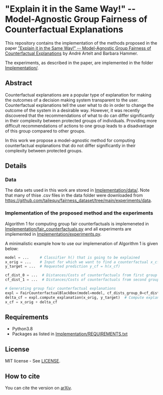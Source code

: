 # "Explain it in the Same Way!" -- Model-Agnostic Group Fairness of Counterfactual Explanations

This repository contains the implementation of the methods proposed in the paper ["Explain it in the Same Way!" -- Model-Agnostic Group Fairness of Counterfactual Explanations](paper.pdf) by André Artelt and Barbara Hammer.

The experiments, as described in the paper, are implemented in the folder [Implementation/](Implementation/).

## Abstract

Counterfactual explanations are a popular type of explanation for making the outcomes of a decision making system transparent to the user. Counterfactual explanations tell the user what to do in order to change the outcome of the system in a desirable way. However, it was recently discovered that the recommendations of what to do can differ significantly in their complexity between protected groups of individuals. Providing more difficult recommendations of actions to one group leads to a disadvantage of this group compared to other groups.

In this work we propose a model-agnostic method for computing counterfactual explanations that do not differ significantly in their complexity between protected groups.

## Details

### Data

The data sets used in this work are stored in [Implementation/data/](Implementation/data/). Note that many of thise .csv files in the data folder were downloaded from https://github.com/tailequy/fairness_dataset/tree/main/experiments/data.

### Implementation of the proposed method and the experiments

Algorithm 1 for computing group fair counterfactuals is implemeneted in [Implementation/fair_counterfactuals.py](Implementation/fair_counterfactuals.py) and all experiments are implemented in [Implementation/experiments.py](Implementation/experiments.py).

A minimalistic example how to use our implemenation of Algorithm 1 is given below:
```python
model = ...     # Classifier h() that is going to be explained
x_orig = ...    # Input for which we want to find a counterfactual x_cf 
y_target = ...  # Requested prediction y_cf = h(x_cf)

cf_dist_0 = ...  # Distances/Costs of counterfactuals from first group
cf_dist_1 = ...  # Distances/Costs of counterfactuals from second group

# Generating group fair counterfactual explanations
expl = FairCounterfactualBlackBox(model=model, cf_dists_group_0=cf_dist_0, cf_dists_group_1=cf_dist_1)
delta_cf = expl.compute_explanation(x_orig, y_target)  # Compute explanation
x_cf = x_orig + delta_cf
```

## Requirements

- Python3.8
- Packages as listed in [Implementation/REQUIREMENTS.txt](Implementation/REQUIREMENTS.txt)


## License

MIT license - See [LICENSE](LICENSE).

## How to cite

You can cite the version on [arXiv](http://arxiv.org/abs/2211.14858).
